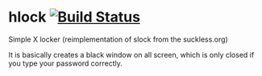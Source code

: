 # hlock [![Build Status](https://travis-ci.org/zsedem/hlock.png?branch=master)](https://travis-ci.org/zsedem/hlock)

Simple X locker (reimplementation of slock from the suckless.org)

It is basically creates a black window on all screen, which is only closed if you type your password correctly.
